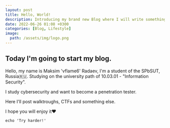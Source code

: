 ```yaml
---
layout: post
title: Hello, World!
description: Introducing my brand new Blog where I will write something interesting.
date: 2022-06-26 01:08 +0300
categories: [Blog, Lifestyle]
image:
  path: /assets/img/logo.png
---
```


## Today I'm going to start my blog.

Hello, my name is Maksim 'vflame6' Radaev, I'm a student of the SPbSUT, Russia🇷🇺. Studying on the university path of 10.03.01 - "Information Security".

I study cybersecurity and want to become a penetration tester.

Here I'll post walktroughs, CTFs and something else.

I hope you will enjoy it❤️

```shell
echo 'Try harder!'
```
